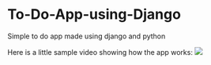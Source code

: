 # To-Do-App-using-Django
Simple to do app made using django and python

Here is a little sample video showing how the app works:
<img src='2021-05-11 10-46-38'>
